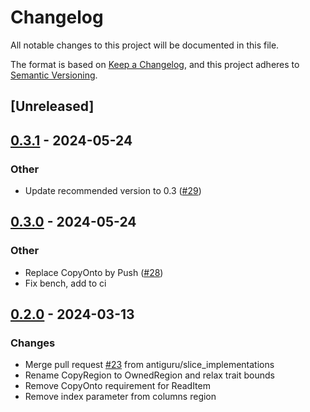# Changelog
All notable changes to this project will be documented in this file.

The format is based on [Keep a Changelog](https://keepachangelog.com/en/1.0.0/),
and this project adheres to [Semantic Versioning](https://semver.org/spec/v2.0.0.html).

## [Unreleased]

## [0.3.1](https://github.com/antiguru/flatcontainer/compare/v0.3.0...v0.3.1) - 2024-05-24

### Other
- Update recommended version to 0.3 ([#29](https://github.com/antiguru/flatcontainer/pull/29))

## [0.3.0](https://github.com/antiguru/flatcontainer/compare/v0.2.0...v0.3.0) - 2024-05-24

### Other
- Replace CopyOnto by Push ([#28](https://github.com/antiguru/flatcontainer/pull/28))
- Fix bench, add to ci

## [0.2.0](https://github.com/antiguru/flatcontainer/compare/v0.1.0...v0.2.0) - 2024-03-13

### Changes
- Merge pull request [#23](https://github.com/antiguru/flatcontainer/pull/23) from antiguru/slice_implementations
- Rename CopyRegion to OwnedRegion and relax trait bounds
- Remove CopyOnto requirement for ReadItem
- Remove index parameter from columns region
